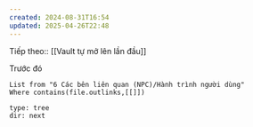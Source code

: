 ```yaml
---
created: 2024-08-31T16:54
updated: 2025-04-26T22:48
---
```

Tiếp theo:: [[Vault tự mở lên lần đầu]]

Trước đó
```dataview
List from "6 Các bên liên quan (NPC)/Hành trình người dùng" 
Where contains(file.outlinks,[[]])
```

```breadcrumbs
type: tree
dir: next
```
